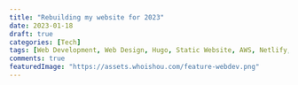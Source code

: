 ```yaml
---
title: "Rebuilding my website for 2023"
date: 2023-01-18
draft: true
categories: [Tech]
tags: [Web Development, Web Design, Hugo, Static Website, AWS, Netlify, Markdown, Git, Github]
comments: true
featuredImage: "https://assets.whoishou.com/feature-webdev.png"
---
```



